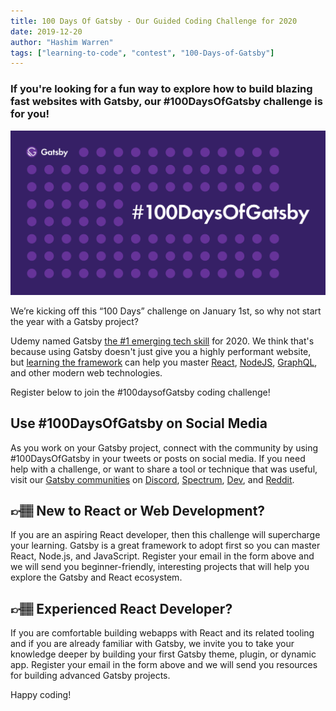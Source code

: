 ```yaml
---
title: 100 Days Of Gatsby - Our Guided Coding Challenge for 2020
date: 2019-12-20
author: "Hashim Warren"
tags: ["learning-to-code", "contest", "100-Days-of-Gatsby"]
---
```


### If you're looking for a fun way to explore how to build blazing fast websites with Gatsby, our #100DaysOfGatsby challenge is for you!

![alt text](./100daysofgatsby.png "100 Days of Gatsby")

We’re kicking off this “100 Days” challenge on January 1st, so why not start the year with a Gatsby project?

Udemy named Gatsby [the #1 emerging tech skill](https://www.cnbc.com/2019/12/02/10-hottest-tech-skills-that-could-pay-off-most-in-2020-says-new-report.html) for 2020. We think that's because using Gatsby doesn't just give you a highly performant website, but [learning the framework](/blog/2019-05-03-how-gatsby-helped-jump-start-my-engineering-career/) can help you master [React](/docs/glossary/react/), [NodeJS](/docs/glossary/node/), [GraphQL](/docs/glossary/graphql/), and other modern web technologies.

Register below to join the #100daysofGatsby coding challenge!

<EmailCaptureForm formId="6157faa3-5474-48b1-b7e4-e0f45237327f" signupMessage="Get weekly updates on new challenges, ideas for where to start, and step-by-step documentation for completing the challenge." />

## Use #100DaysOfGatsby on Social Media

As you work on your Gatsby project, connect with the community by using #100DaysOfGatsby in your tweets or posts on social media. If you need help with a challenge, or want to share a tool or technique that was useful, visit our [Gatsby communities](/contributing/community/#where-to-get-support) on [Discord](https://discordapp.com/invite/gatsby), [Spectrum](https://spectrum.chat/gatsby-js), [Dev](https://dev.to/t/gatsby), and [Reddit](https://www.reddit.com/r/gatsbyjs/).

## 👉🏽 New to React or Web Development?

If you are an aspiring React developer, then this challenge will supercharge your learning. Gatsby is a great framework to adopt first so you can master React, Node.js, and JavaScript. Register your email in the form above and we will send you beginner-friendly, interesting projects that will help you explore the Gatsby and React ecosystem.

## 👉🏽 Experienced React Developer?

If you are comfortable building webapps with React and its related tooling and if you are already familiar with Gatsby, we invite you to take your knowledge deeper by building your first Gatsby theme, plugin, or dynamic app. Register your email in the form above and we will send you resources for building advanced Gatsby projects.

Happy coding!
